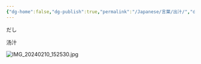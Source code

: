 ```yaml
---
{"dg-home":false,"dg-publish":true,"permalink":"/Japanese/言葉/出汁/","dgPassFrontmatter":true}
---
```


だし

汤汁

![IMG_20240210_152530.jpg](/img/user/resources/%E3%82%AF%E3%83%AC%E3%83%A8%E3%83%B3%E3%81%97%E3%82%93%E3%81%A1%E3%82%83%E3%82%93/IMG_20240210_152530.jpg)